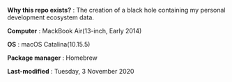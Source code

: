 **Why this repo exists?** : The creation of a black hole containing my personal development ecosystem data.

**Computer** : MackBook Air(13-inch, Early 2014)

**OS** : macOS Catalina(10.15.5)

**Package manager** : Homebrew

**Last-modified** : Tuesday, 3 November 2020
